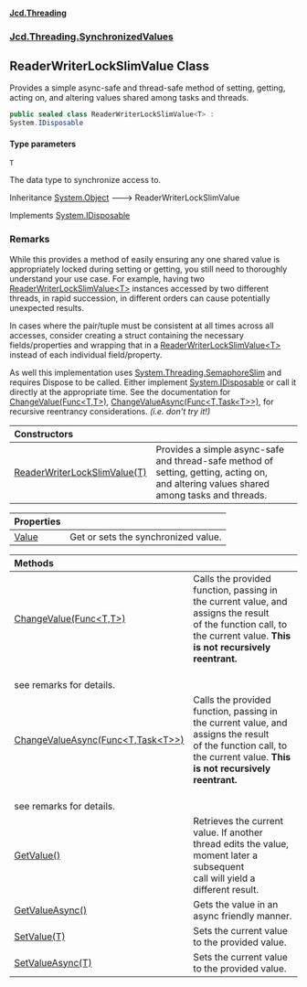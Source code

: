#### [Jcd.Threading](index.md 'index')
### [Jcd.Threading.SynchronizedValues](Jcd.Threading.SynchronizedValues.md 'Jcd.Threading.SynchronizedValues')

## ReaderWriterLockSlimValue<T> Class

Provides a simple async-safe and thread-safe method of setting, getting, acting on,
and altering values shared among tasks and threads.

```csharp
public sealed class ReaderWriterLockSlimValue<T> :
System.IDisposable
```
#### Type parameters

<a name='Jcd.Threading.SynchronizedValues.ReaderWriterLockSlimValue_T_.T'></a>

`T`

The data type to synchronize access to.

Inheritance [System.Object](https://docs.microsoft.com/en-us/dotnet/api/System.Object 'System.Object') &#129106; ReaderWriterLockSlimValue<T>

Implements [System.IDisposable](https://docs.microsoft.com/en-us/dotnet/api/System.IDisposable 'System.IDisposable')

### Remarks

While this provides a method of easily ensuring any one shared value is appropriately
locked during setting or getting, you still need to thoroughly understand your
use case. For example, having two [ReaderWriterLockSlimValue&lt;T&gt;](ReaderWriterLockSlimValue_T_.md 'Jcd.Threading.SynchronizedValues.ReaderWriterLockSlimValue<T>') instances accessed
by two different threads, in rapid succession, in different orders can cause
potentially unexpected results.

In cases where the pair/tuple must be consistent at all times across all accesses,
consider creating a struct containing the necessary fields/properties and wrapping
that in a [ReaderWriterLockSlimValue&lt;T&gt;](ReaderWriterLockSlimValue_T_.md 'Jcd.Threading.SynchronizedValues.ReaderWriterLockSlimValue<T>') instead of each individual field/property.

As well this implementation uses [System.Threading.SemaphoreSlim](https://docs.microsoft.com/en-us/dotnet/api/System.Threading.SemaphoreSlim 'System.Threading.SemaphoreSlim') and requires Dispose to be
called. Either implement [System.IDisposable](https://docs.microsoft.com/en-us/dotnet/api/System.IDisposable 'System.IDisposable') or call it directly at the appropriate
time. See the documentation for [ChangeValue(Func&lt;T,T&gt;)](ReaderWriterLockSlimValue_T_.ChangeValue.z+hpMSz/sZfSMoED9mE7Iw.md 'Jcd.Threading.SynchronizedValues.ReaderWriterLockSlimValue<T>.ChangeValue(System.Func<T,T>)'), [ChangeValueAsync(Func&lt;T,Task&lt;T&gt;&gt;)](ReaderWriterLockSlimValue_T_.ChangeValueAsync.suSdbC1rwhPx9+9ijiN7xA.md 'Jcd.Threading.SynchronizedValues.ReaderWriterLockSlimValue<T>.ChangeValueAsync(System.Func<T,System.Threading.Tasks.Task<T>>)'),
for recursive reentrancy considerations. <i>(i.e. don't try it!)</i>

| Constructors | |
| :--- | :--- |
| [ReaderWriterLockSlimValue(T)](ReaderWriterLockSlimValue_T_..ctor.K0oESzwaW247nFPUTFxbFw.md 'Jcd.Threading.SynchronizedValues.ReaderWriterLockSlimValue<T>.ReaderWriterLockSlimValue(T)') | Provides a simple async-safe and thread-safe method of setting, getting, acting on,<br/>and altering values shared among tasks and threads. |

| Properties | |
| :--- | :--- |
| [Value](ReaderWriterLockSlimValue_T_.Value.md 'Jcd.Threading.SynchronizedValues.ReaderWriterLockSlimValue<T>.Value') | Get or sets the synchronized value. |

| Methods | |
| :--- | :--- |
| [ChangeValue(Func&lt;T,T&gt;)](ReaderWriterLockSlimValue_T_.ChangeValue.z+hpMSz/sZfSMoED9mE7Iw.md 'Jcd.Threading.SynchronizedValues.ReaderWriterLockSlimValue<T>.ChangeValue(System.Func<T,T>)') | Calls the provided function, passing in the current value, and assigns the result<br/>of the function call, to the current value. <b>This is not recursively reentrant.
<br/>see remarks for details.</b> |
| [ChangeValueAsync(Func&lt;T,Task&lt;T&gt;&gt;)](ReaderWriterLockSlimValue_T_.ChangeValueAsync.suSdbC1rwhPx9+9ijiN7xA.md 'Jcd.Threading.SynchronizedValues.ReaderWriterLockSlimValue<T>.ChangeValueAsync(System.Func<T,System.Threading.Tasks.Task<T>>)') | Calls the provided function, passing in the current value, and assigns the result<br/>of the function call, to the current value. <b>This is not recursively reentrant.
<br/>see remarks for details.</b> |
| [GetValue()](ReaderWriterLockSlimValue_T_.GetValue().md 'Jcd.Threading.SynchronizedValues.ReaderWriterLockSlimValue<T>.GetValue()') | Retrieves the current value. If another thread edits the value, moment later a subsequent<br/>call will yield a different result. |
| [GetValueAsync()](ReaderWriterLockSlimValue_T_.GetValueAsync().md 'Jcd.Threading.SynchronizedValues.ReaderWriterLockSlimValue<T>.GetValueAsync()') | Gets the value in an async friendly manner. |
| [SetValue(T)](ReaderWriterLockSlimValue_T_.SetValue.vBVt5XYUfLOJkxCQYVvUgA.md 'Jcd.Threading.SynchronizedValues.ReaderWriterLockSlimValue<T>.SetValue(T)') | Sets the current value to the provided value. |
| [SetValueAsync(T)](ReaderWriterLockSlimValue_T_.SetValueAsync.NdldeoAhiGgynKMh8wKB7g.md 'Jcd.Threading.SynchronizedValues.ReaderWriterLockSlimValue<T>.SetValueAsync(T)') | Sets the current value to the provided value. |

